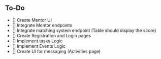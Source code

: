 ## To-Do

- [] Create Mentor UI
- [] Integrate Mentor endpoints
- [] Integrate matching system endpoint (Table should display the score)
- [] Create Registration and Login pages
- [] Implement tasks Logic
- [] Implement Events Logic
- [] Create UI for messaging (Activities page)
